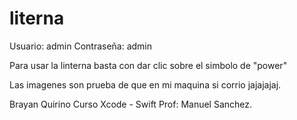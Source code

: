 # literna

Usuario: admin
Contraseña: admin

Para usar la linterna basta con dar clic sobre el simbolo de "power"

Las imagenes son prueba de que en mi maquina si corrio jajajajaj.

Brayan Quirino
Curso Xcode - Swift
Prof: Manuel Sanchez.
